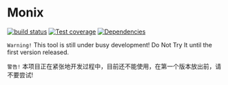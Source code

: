 # Monix

[![build status][travis-image]][travis-url]
[![Test coverage][coveralls-image]][coveralls-url]
[![Dependencies][david-image]][david-url]


`Warning!` This tool is still under busy development! Do Not Try It until the first version released.

`警告!` 本项目正在紧张地开发过程中，目前还不能使用，在第一个版本放出前，请不要尝试!



[travis-image]: https://img.shields.io/travis/filow/monix/master.svg?style=flat-square
[travis-url]: https://travis-ci.org/filow/monix
[coveralls-image]: https://img.shields.io/coveralls/filow/monix/master.svg?style=flat-square
[coveralls-url]: https://coveralls.io/r/filow/monix?branch=master
[david-image]: https://david-dm.org/filow/monix.svg
[david-url]: https://david-dm.org/filow/monix.svg

